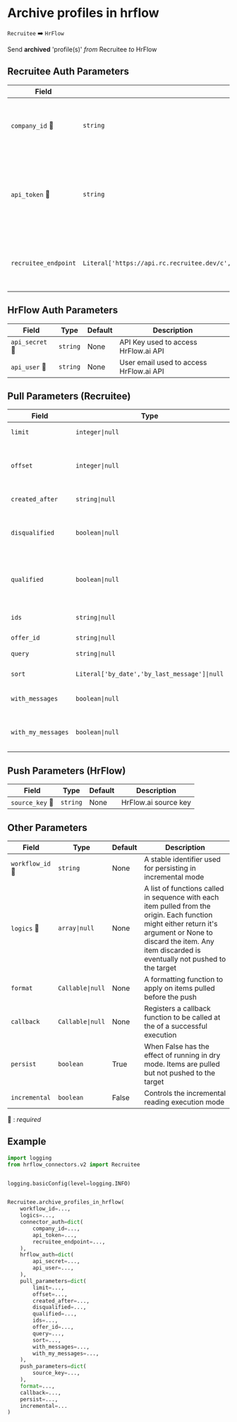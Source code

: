 # Archive profiles in hrflow
`Recruitee` :arrow_right: `HrFlow`

Send **archived** 'profile(s)' _from_ Recruitee _to_ HrFlow



## Recruitee Auth Parameters

| Field | Type | Default | Description |
| ----- | ---- | ------- | ----------- |
| `company_id` :red_circle: | `string` | None | Company ID. A company subdomain can also be used. |
| `api_token` :red_circle: | `string` | None | Personal API Token allowing access to the Recruitee API from external services. |
| `recruitee_endpoint`  | `Literal['https://api.rc.recruitee.dev/c','https://api.recruitee.com/c','https://api.s.recruitee.com/c']` | https://api.recruitee.com/c | Specifies which endpoint to be used, satging or production. |

## HrFlow Auth Parameters

| Field | Type | Default | Description |
| ----- | ---- | ------- | ----------- |
| `api_secret` :red_circle: | `string` | None | API Key used to access HrFlow.ai API |
| `api_user` :red_circle: | `string` | None | User email used to access HrFlow.ai API |

## Pull Parameters (Recruitee)

| Field | Type | Default | Description |
| ----- | ---- | ------- | ----------- |
| `limit`  | `integer\|null` | None | Specifies the number of candidates to retrieve |
| `offset`  | `integer\|null` | None | Skip number of candidates from the begining, used for ‘load more’, offset for next page should be current offset + limit |
| `created_after`  | `string\|null` | None | Show only candidates created after given date |
| `disqualified`  | `boolean\|null` | None | Show only disqualified candidates who are disqualified in at least one job (should be string ‘true’ or ‘1’). |
| `qualified`  | `boolean\|null` | None | Show only disqualified candidates who are qualified in at least one job (should be string ‘true’ or ‘1’). |
| `ids`  | `string\|null` | None | List of IDs separated by comma, example: 234221,4211412,535432 |
| `offer_id`  | `string\|null` | None | Filter by offer |
| `query`  | `string\|null` | None | Search query for candidate’s name or offer |
| `sort`  | `Literal['by_date','by_last_message']\|null` | None | Sorting options: by_date, by_last_message |
| `with_messages`  | `boolean\|null` | None | Show only candidates with messages (should be string ‘true’ or ‘1’) |
| `with_my_messages`  | `boolean\|null` | None | Show only candidates with messages that current admin sent (should be string ‘true’ or ‘1’ |

## Push Parameters (HrFlow)

| Field | Type | Default | Description |
| ----- | ---- | ------- | ----------- |
| `source_key` :red_circle: | `string` | None | HrFlow.ai source key |

## Other Parameters

| Field | Type | Default | Description |
| ----- | ---- | ------- | ----------- |
| `workflow_id` :red_circle: | `string` | None | A stable identifier used for persisting in incremental mode |
| `logics` :red_circle: | `array\|null` | None | A list of functions called in sequence with each item pulled from the origin. Each function might either return it's argument or None to discard the item. Any item discarded is eventually not pushed to the target |
| `format`  | `Callable\|null` | None | A formatting function to apply on items pulled before the push |
| `callback`  | `Callable\|null` | None | Registers a callback function to be called at the of a successful execution |
| `persist`  | `boolean` | True | When False has the effect of running in dry mode. Items are pulled but not pushed to the target |
| `incremental`  | `boolean` | False | Controls the incremental reading execution mode |

:red_circle: : *required*

## Example

```python
import logging
from hrflow_connectors.v2 import Recruitee


logging.basicConfig(level=logging.INFO)


Recruitee.archive_profiles_in_hrflow(
    workflow_id=...,
    logics=...,
    connector_auth=dict(
        company_id=...,
        api_token=...,
        recruitee_endpoint=...,
    ),
    hrflow_auth=dict(
        api_secret=...,
        api_user=...,
    ),
    pull_parameters=dict(
        limit=...,
        offset=...,
        created_after=...,
        disqualified=...,
        qualified=...,
        ids=...,
        offer_id=...,
        query=...,
        sort=...,
        with_messages=...,
        with_my_messages=...,
    ),
    push_parameters=dict(
        source_key=...,
    ),
    format=...,
    callback=...,
    persist=...,
    incremental=...
)
```